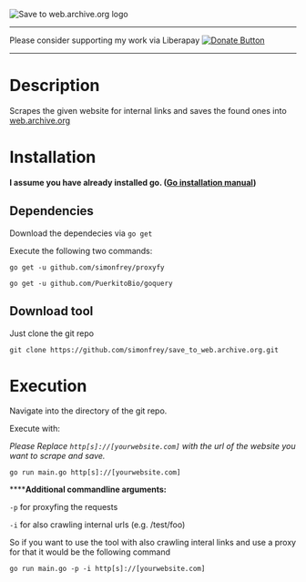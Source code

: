 ![Save to web.archive.org logo](https://github.com/simonfrey/save_to_web.archive.org/raw/master/logo.png "Save to web.archive.org logo")

---

Please consider supporting my work via Liberapay [![Donate Button](https://liberapay.com/assets/widgets/donate.svg)](https://liberapay.com/l1am0)

---

# Description
Scrapes the given website for internal links and saves the found ones into [web.archive.org](https://web.archive.org/)

# Installation
**I assume you have already installed go. ([Go installation manual](https://golang.org/doc/install))**

## Dependencies

Download the dependecies via `go get`

Execute the following two commands:

```
go get -u github.com/simonfrey/proxyfy
```

```
go get -u github.com/PuerkitoBio/goquery
```

## Download tool

Just clone the git repo

```
git clone https://github.com/simonfrey/save_to_web.archive.org.git
```

# Execution

Navigate into the directory of the git repo.

Execute with: 

*Please Replace `http[s]://[yourwebsite.com]` with the url of the website you want to scrape and save.*
```
go run main.go http[s]://[yourwebsite.com]
```

******Additional commandline arguments:**

`-p` for proxyfing the requests

`-i` for also crawling internal urls (e.g. /test/foo)

So if you want to use the tool with also crawling interal links and use a proxy for that it would be the following command

```
go run main.go -p -i http[s]://[yourwebsite.com] 
```
